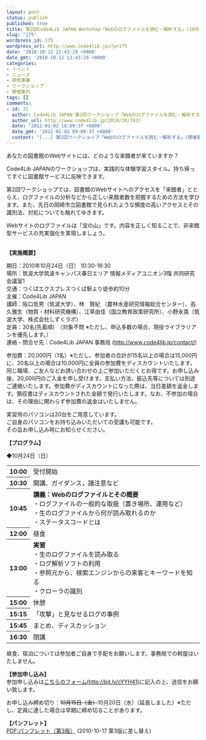 ```yaml
---
layout: post
status: publish
published: true
title: 第2回Code4Lib JAPAN Workshop「Webのログファイルを読む・解析する」(10月24日)（サービス構築コース）
slug: "175"
wordpress_id: 175
wordpress_url: http://www.code4lib.jp/?p=175
date: '2010-10-12 22:43:29 +0000'
date_gmt: '2010-10-12 13:43:29 +0000'
categories:
- イベント
- ニュース
- 研修事業
- ワークショップ
- 開催案内
tags: []
comments:
- id: 31
  author: Code4Lib JAPAN 第2回ワークショップ「Webのログファイルを読む・解析する」追加情報！ - Code4Lib JAPAN
  author_url: http://www.code4lib.jp/2010/10/782/
  date: '2012-01-02 18:09:37 +0000'
  date_gmt: '2012-01-02 09:09:37 +0000'
  content: "[...] 第2回ワークショップ「Webのログファイルを読む・解析する」(開催要項はこちら)の詳細な講義内容をお知らせします。 [...]"
---
```

<p>あなたの図書館のWebサイトには、どのような来館者が来ていますか？</p>
<p>Code4Lib JAPANのワークショップは、実践的な体験学習スタイル。持ち帰ってすぐに図書館サービスに反映できます。</p>
<p>第2回ワークショップでは、図書館のWebサイトへのアクセスを「来館者」ととらえ、ログファイルの分析などから正しい来館者数を把握するための方法を学びます。また、先日の岡崎市立図書館で見られたような頻度の高いアクセスとその識別法、対処についても触れてゆきます。</p>
<p>Webサイトのログファイルは「宝の山」です。内容を正しく知ることで、非来館型サービスの充実強化を実現しましょう。</p>
<p><!--more--><br />
<strong>【実施概要】</strong></p>
<p>期日：2010年10月24日（日） 10:30-16:30<br />
場所：筑波大学筑波キャンパス春日エリア 情報メディアユニオン3階 共同研究会議室1<br />
交通：つくばエクスプレスつくば駅より徒歩約10分<br />
主催：Code4Lib JAPAN<br />
講師：阪口哲男（筑波大学）、林　賢紀 （農林水産研究情報総合センター）、高久雅生（物質・材料研究機構）、江草由佳（国立教育政策研究所）、小野永貴（筑波大学、株式会社しずくラボ）<br />
定員：30名(先着順)　（対象不問 ※ただし、申込多数の場合、現役ライブラリアンを優先します。）<br />
連絡・問合せ先：Code4Lib JAPAN 事務局 (<a href="http://www.code4lib.jp/contact/">http://www.code4lib.jp/contact/</a>)</p>
<p>参加費：20,000円（1名）※ただし、参加者の合計が15名以上の場合は15,000円に、20名以上の場合は10,000円に全員の参加費をディスカウントいたします。同じ職場、ご友人などお誘い合わせの上ご参加いただくとお得です。お申し込み後、20,000円のご入金を申し受けます。支払い方法、振込先等については別途ご連絡いたします。参加費がディスカウントになった際は、当日差額を返金します。領収書はディスカウントされた金額で発行いたします。なお、不参加の場合は、その理由に関わらず参加費の返金はいたしません。</p>
<p>実習用のパソコンは20台をご用意しています。<br />
ご自身のパソコンをお持ち込みいただいての受講も可能です。<br />
その旨お申し込み時にお知らせください。</p>
<p><strong>【プログラム】</strong></p>
<p>◆10月24日（日）</p>
<table>
<tbody>
<tr>
<th>10:00</th>
<td>受付開始</td>
</tr>
<tr>
<th>10:30</th>
<td>開講、ガイダンス，諸注意など</td>
</tr>
<tr>
<th>10:45</th>
<td><strong>講義：Webのログファイルとその概要</strong><br />
・ログファイルの一般的な取扱（置き場所、運用など）<br />
・生のログファイルから何が読み取れるのか<br />
・ステータスコードとは</td>
</tr>
<tr>
<th>12:00</th>
<td>昼食</td>
</tr>
<tr>
<th>13:00</th>
<td><strong>実習</strong><br />
・生のログファイルを読み取る<br />
・ログ解析ソフトの利用<br />
・参照元から、検索エンジンからの来客とキーワードを知る<br />
・クローラの識別</td>
</tr>
<tr>
<th>15:00</th>
<td>休憩</td>
</tr>
<tr>
<th>15:15</th>
<td>「攻撃」と見なせるログの事例</td>
</tr>
<tr>
<th>15:45</th>
<td>まとめ、ディスカッション</td>
</tr>
<tr>
<th>16:30</th>
<td>閉講</td>
</tr>
</tbody>
</table>
<p>昼食、宿泊については参加者ご自身で手配をお願いします。事務局での斡旋はいたしません。</p>
<p><strong>【参加申し込み】</strong><br />
参加申し込みは<a href="http://bit.ly/cYYH41">こちらのフォーム(http://bit.ly/cYYH41)</a>に記入の上、送信をお願い致します。</p>
<p>お申し込み締め切り：<del datetime="2010-10-15T03:40:50+00:00">10月15日（金）</del>10月20日（水）（延長しました）※ただし、定員に達した場合は早期に締め切ることがあります。</p>
<p><strong>【パンフレット】</strong><br />
<a href="{{ site.baseurl }}/assets/uploads/2010/10/code4lib-ws2-ver32.pdf">PDF:パンフレット（第3版）</a> (2010-10-17 第3版に差し替え)</p>
